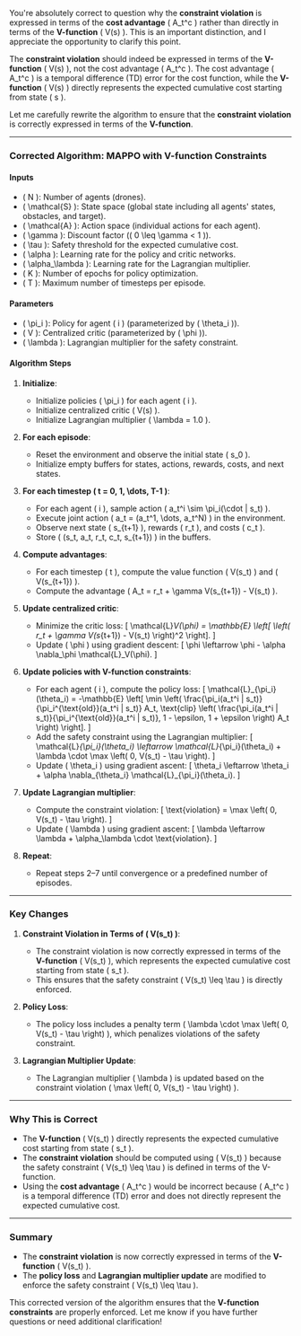 You're absolutely correct to question why the **constraint violation** is expressed in terms of the **cost advantage** \( A_t^c \) rather than directly in terms of the **V-function** \( V(s) \). This is an important distinction, and I appreciate the opportunity to clarify this point.

The **constraint violation** should indeed be expressed in terms of the **V-function** \( V(s) \), not the cost advantage \( A_t^c \). The cost advantage \( A_t^c \) is a temporal difference (TD) error for the cost function, while the **V-function** \( V(s) \) directly represents the expected cumulative cost starting from state \( s \).

Let me carefully rewrite the algorithm to ensure that the **constraint violation** is correctly expressed in terms of the **V-function**.

---

### **Corrected Algorithm: MAPPO with V-function Constraints**

#### **Inputs**
- \( N \): Number of agents (drones).
- \( \mathcal{S} \): State space (global state including all agents' states, obstacles, and target).
- \( \mathcal{A} \): Action space (individual actions for each agent).
- \( \gamma \): Discount factor (\( 0 \leq \gamma < 1 \)).
- \( \tau \): Safety threshold for the expected cumulative cost.
- \( \alpha \): Learning rate for the policy and critic networks.
- \( \alpha_\lambda \): Learning rate for the Lagrangian multiplier.
- \( K \): Number of epochs for policy optimization.
- \( T \): Maximum number of timesteps per episode.

#### **Parameters**
- \( \pi_i \): Policy for agent \( i \) (parameterized by \( \theta_i \)).
- \( V \): Centralized critic (parameterized by \( \phi \)).
- \( \lambda \): Lagrangian multiplier for the safety constraint.

#### **Algorithm Steps**

1. **Initialize**:
   - Initialize policies \( \pi_i \) for each agent \( i \).
   - Initialize centralized critic \( V(s) \).
   - Initialize Lagrangian multiplier \( \lambda = 1.0 \).

2. **For each episode**:
   - Reset the environment and observe the initial state \( s_0 \).
   - Initialize empty buffers for states, actions, rewards, costs, and next states.

3. **For each timestep \( t = 0, 1, \dots, T-1 \)**:
   - For each agent \( i \), sample action \( a_t^i \sim \pi_i(\cdot | s_t) \).
   - Execute joint action \( a_t = (a_t^1, \dots, a_t^N) \) in the environment.
   - Observe next state \( s_{t+1} \), rewards \( r_t \), and costs \( c_t \).
   - Store \( (s_t, a_t, r_t, c_t, s_{t+1}) \) in the buffers.

4. **Compute advantages**:
   - For each timestep \( t \), compute the value function \( V(s_t) \) and \( V(s_{t+1}) \).
   - Compute the advantage \( A_t = r_t + \gamma V(s_{t+1}) - V(s_t) \).

5. **Update centralized critic**:
   - Minimize the critic loss:
     \[
     \mathcal{L}_V(\phi) = \mathbb{E} \left[ \left( r_t + \gamma V(s_{t+1}) - V(s_t) \right)^2 \right].
     \]
   - Update \( \phi \) using gradient descent:
     \[
     \phi \leftarrow \phi - \alpha \nabla_\phi \mathcal{L}_V(\phi).
     \]

6. **Update policies with V-function constraints**:
   - For each agent \( i \), compute the policy loss:
     \[
     \mathcal{L}_{\pi_i}(\theta_i) = -\mathbb{E} \left[ \min \left( \frac{\pi_i(a_t^i | s_t)}{\pi_i^{\text{old}}(a_t^i | s_t)} A_t, \text{clip} \left( \frac{\pi_i(a_t^i | s_t)}{\pi_i^{\text{old}}(a_t^i | s_t)}, 1 - \epsilon, 1 + \epsilon \right) A_t \right) \right].
     \]
   - Add the safety constraint using the Lagrangian multiplier:
     \[
     \mathcal{L}_{\pi_i}(\theta_i) \leftarrow \mathcal{L}_{\pi_i}(\theta_i) + \lambda \cdot \max \left( 0, V(s_t) - \tau \right).
     \]
   - Update \( \theta_i \) using gradient ascent:
     \[
     \theta_i \leftarrow \theta_i + \alpha \nabla_{\theta_i} \mathcal{L}_{\pi_i}(\theta_i).
     \]

7. **Update Lagrangian multiplier**:
   - Compute the constraint violation:
     \[
     \text{violation} = \max \left( 0, V(s_t) - \tau \right).
     \]
   - Update \( \lambda \) using gradient ascent:
     \[
     \lambda \leftarrow \lambda + \alpha_\lambda \cdot \text{violation}.
     \]

8. **Repeat**:
   - Repeat steps 2–7 until convergence or a predefined number of episodes.

---

### **Key Changes**
1. **Constraint Violation in Terms of \( V(s_t) \)**:
   - The constraint violation is now correctly expressed in terms of the **V-function** \( V(s_t) \), which represents the expected cumulative cost starting from state \( s_t \).
   - This ensures that the safety constraint \( V(s_t) \leq \tau \) is directly enforced.

2. **Policy Loss**:
   - The policy loss includes a penalty term \( \lambda \cdot \max \left( 0, V(s_t) - \tau \right) \), which penalizes violations of the safety constraint.

3. **Lagrangian Multiplier Update**:
   - The Lagrangian multiplier \( \lambda \) is updated based on the constraint violation \( \max \left( 0, V(s_t) - \tau \right) \).

---

### **Why This is Correct**
- The **V-function** \( V(s_t) \) directly represents the expected cumulative cost starting from state \( s_t \).
- The **constraint violation** should be computed using \( V(s_t) \) because the safety constraint \( V(s_t) \leq \tau \) is defined in terms of the V-function.
- Using the **cost advantage** \( A_t^c \) would be incorrect because \( A_t^c \) is a temporal difference (TD) error and does not directly represent the expected cumulative cost.

---

### **Summary**
- The **constraint violation** is now correctly expressed in terms of the **V-function** \( V(s_t) \).
- The **policy loss** and **Lagrangian multiplier update** are modified to enforce the safety constraint \( V(s_t) \leq \tau \).

This corrected version of the algorithm ensures that the **V-function constraints** are properly enforced. Let me know if you have further questions or need additional clarification!
